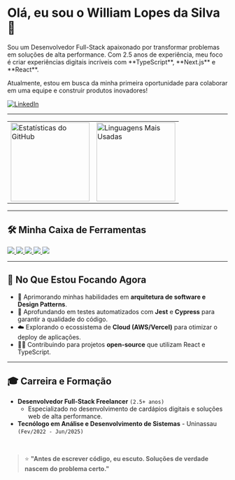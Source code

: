 # Olá, eu sou o William Lopes da Silva 👋

<p>Sou um Desenvolvedor Full-Stack apaixonado por transformar problemas em soluções de alta performance. Com 2.5 anos de experiência, meu foco é criar experiências digitais incríveis com **TypeScript**, **Next.js** e **React**.</p>
<p>Atualmente, estou em busca da minha primeira oportunidade para colaborar em uma equipe e construir produtos inovadores!</p>

<a href="https://www.linkedin.com/in/william-lopes-5537792a1/" target="_blank">
    <img src="https://img.shields.io/badge/LinkedIn-0077B5?style=for-the-badge&logo=linkedin&logoColor=white" alt="LinkedIn">
</a>

---

<div>
  <table>
    <tr>
      <td>
        <a href="https://github.com/Williamlp-dev">
          <img height="180em" src="https://william-github-stats.vercel.app/api?username=Williamlp-dev&show_icons=true&theme=dracula&include_all_commits=true&count_private=true&hide_border=true&cache_bust=1" alt="Estatísticas do GitHub"/>
        </a>
      </td>
      <td>
        <img height="180em" src="https://github-readme-stats.vercel.app/api/top-langs/?username=Williamlp-dev&layout=compact&langs_count=7&theme=dracula&hide_border=true&border_radius=10" alt="Linguagens Mais Usadas"/>
      </td>
    </tr>
  </table>
</div>

---

## 🛠️ Minha Caixa de Ferramentas

<p>
  <a href="https://skillicons.dev">
    <img src="https://skillicons.dev/icons?i=react,nextjs,ts,js,tailwind" />
  </a>
  <a href="https://skillicons.dev">
    <img src="https://skillicons.dev/icons?i=nodejs,python" />
  </a>
  <a href="https://skillicons.dev">
    <img src="https://skillicons.dev/icons?i=postgres" />
  </a>
  <a href="https://skillicons.dev">
    <img src="https://skillicons.dev/icons?i=react" />
  </a>
  <a href="https://skillicons.dev">
    <img src="https://skillicons.dev/icons?i=docker,git,vercel" />
  </a>
</p>

---

## 🌱 No Que Estou Focando Agora

* 🚀 Aprimorando minhas habilidades em **arquitetura de software e Design Patterns**.
* 🧪 Aprofundando em testes automatizados com **Jest** e **Cypress** para garantir a qualidade do código.
* ☁️ Explorando o ecossistema de **Cloud (AWS/Vercel)** para otimizar o deploy de aplicações.
* 👨‍💻 Contribuindo para projetos **open-source** que utilizam React e TypeScript.

---

## 🎓 Carreira e Formação

-   **Desenvolvedor Full-Stack Freelancer** `(2.5+ anos)`
    -   Especializado no desenvolvimento de cardápios digitais e soluções web de alta performance.
-   **Tecnólogo em Análise e Desenvolvimento de Sistemas** - Uninassau `(Fev/2022 - Jun/2025)`

<br>

> ⭐ **"Antes de escrever código, eu escuto. Soluções de verdade nascem do problema certo."**

<br>
